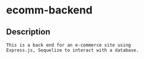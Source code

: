 # ecomm-backend

## Description

    This is a back end for an e-commerce site using  
    Express.js, Sequelize to interact with a database.
